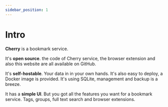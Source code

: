 ```yaml
---
sidebar_position: 1
---
```


# Intro

**Cherry** is a bookmark service.

It's **open source**. the code of Cherry service, the browser extension and also this website are all available on GitHub.

It's **self-hostable**. Your data in in your own hands. It's also easy to deploy, a Docker image is provided. It's using SQLite, management and backup is a breeze.

It has a **simple UI**. But you got all the features you want for a bookmark service. Tags, groups, full text search and browser extensions.

